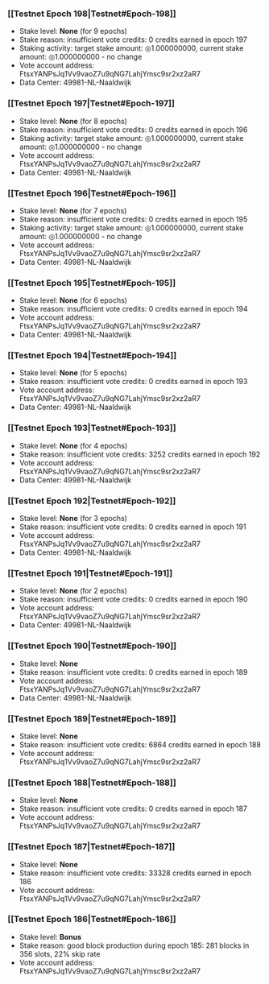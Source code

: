 ### [[Testnet Epoch 198|Testnet#Epoch-198]]
* Stake level: **None** (for 9 epochs)
* Stake reason: insufficient vote credits: 0 credits earned in epoch 197
* Staking activity: target stake amount: ◎1.000000000, current stake amount: ◎1.000000000 - no change
* Vote account address: FtsxYANPsJq1Vv9vaoZ7u9qNG7LahjYmsc9sr2xz2aR7
* Data Center: 49981-NL-Naaldwijk
### [[Testnet Epoch 197|Testnet#Epoch-197]]
* Stake level: **None** (for 8 epochs)
* Stake reason: insufficient vote credits: 0 credits earned in epoch 196
* Staking activity: target stake amount: ◎1.000000000, current stake amount: ◎1.000000000 - no change
* Vote account address: FtsxYANPsJq1Vv9vaoZ7u9qNG7LahjYmsc9sr2xz2aR7
* Data Center: 49981-NL-Naaldwijk
### [[Testnet Epoch 196|Testnet#Epoch-196]]
* Stake level: **None** (for 7 epochs)
* Stake reason: insufficient vote credits: 0 credits earned in epoch 195
* Staking activity: target stake amount: ◎1.000000000, current stake amount: ◎1.000000000 - no change
* Vote account address: FtsxYANPsJq1Vv9vaoZ7u9qNG7LahjYmsc9sr2xz2aR7
* Data Center: 49981-NL-Naaldwijk
### [[Testnet Epoch 195|Testnet#Epoch-195]]
* Stake level: **None** (for 6 epochs)
* Stake reason: insufficient vote credits: 0 credits earned in epoch 194
* Vote account address: FtsxYANPsJq1Vv9vaoZ7u9qNG7LahjYmsc9sr2xz2aR7
* Data Center: 49981-NL-Naaldwijk
### [[Testnet Epoch 194|Testnet#Epoch-194]]
* Stake level: **None** (for 5 epochs)
* Stake reason: insufficient vote credits: 0 credits earned in epoch 193
* Vote account address: FtsxYANPsJq1Vv9vaoZ7u9qNG7LahjYmsc9sr2xz2aR7
* Data Center: 49981-NL-Naaldwijk
### [[Testnet Epoch 193|Testnet#Epoch-193]]
* Stake level: **None** (for 4 epochs)
* Stake reason: insufficient vote credits: 3252 credits earned in epoch 192
* Vote account address: FtsxYANPsJq1Vv9vaoZ7u9qNG7LahjYmsc9sr2xz2aR7
* Data Center: 49981-NL-Naaldwijk
### [[Testnet Epoch 192|Testnet#Epoch-192]]
* Stake level: **None** (for 3 epochs)
* Stake reason: insufficient vote credits: 0 credits earned in epoch 191
* Vote account address: FtsxYANPsJq1Vv9vaoZ7u9qNG7LahjYmsc9sr2xz2aR7
* Data Center: 49981-NL-Naaldwijk
### [[Testnet Epoch 191|Testnet#Epoch-191]]
* Stake level: **None** (for 2 epochs)
* Stake reason: insufficient vote credits: 0 credits earned in epoch 190
* Vote account address: FtsxYANPsJq1Vv9vaoZ7u9qNG7LahjYmsc9sr2xz2aR7
* Data Center: 49981-NL-Naaldwijk
### [[Testnet Epoch 190|Testnet#Epoch-190]]
* Stake level: **None**
* Stake reason: insufficient vote credits: 0 credits earned in epoch 189
* Vote account address: FtsxYANPsJq1Vv9vaoZ7u9qNG7LahjYmsc9sr2xz2aR7
* Data Center: 49981-NL-Naaldwijk
### [[Testnet Epoch 189|Testnet#Epoch-189]]
* Stake level: **None**
* Stake reason: insufficient vote credits: 6864 credits earned in epoch 188
* Vote account address: FtsxYANPsJq1Vv9vaoZ7u9qNG7LahjYmsc9sr2xz2aR7
### [[Testnet Epoch 188|Testnet#Epoch-188]]
* Stake level: **None**
* Stake reason: insufficient vote credits: 0 credits earned in epoch 187
* Vote account address: FtsxYANPsJq1Vv9vaoZ7u9qNG7LahjYmsc9sr2xz2aR7
### [[Testnet Epoch 187|Testnet#Epoch-187]]
* Stake level: **None**
* Stake reason: insufficient vote credits: 33328 credits earned in epoch 186
* Vote account address: FtsxYANPsJq1Vv9vaoZ7u9qNG7LahjYmsc9sr2xz2aR7
### [[Testnet Epoch 186|Testnet#Epoch-186]]
* Stake level: **Bonus**
* Stake reason: good block production during epoch 185: 281 blocks in 356 slots, 22% skip rate
* Vote account address: FtsxYANPsJq1Vv9vaoZ7u9qNG7LahjYmsc9sr2xz2aR7